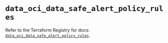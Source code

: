 # `data_oci_data_safe_alert_policy_rules`

Refer to the Terraform Registry for docs: [`data_oci_data_safe_alert_policy_rules`](https://registry.terraform.io/providers/hashicorp/oci/7.19.0/docs/data-sources/data_safe_alert_policy_rules).
